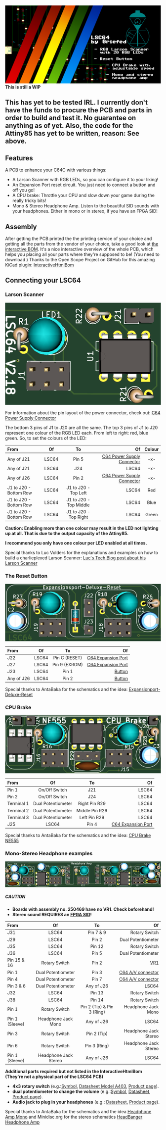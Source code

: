 ![Social_Preview](images/social_preview_schematic.png)
**This is still a WIP**

**This has yet to be tested IRL. I currently don't have the funds to procure the PCB and parts in order to build and test it. No guarantee on anything as of yet. Also, the code for the Attiny85 has yet to be written, reason: See above.**
----
## Features

A PCB to enhance your C64C with various things:
- A Larson Scanner with RGB LEDs, so you can configure it to your liking!
- An Expansion Port reset circuit. You just need to connect a button and off you go!
- A CPU brake: Throttle your CPU and slow down your game during the really tricky bits!
- Mono & Stereo Headphone Amp. Listen to the beautiful SID sounds with your headphones. Either in mono or in stereo, if you have an FPGA SID!

## Assembly

After getting the PCB printed the the printing service of your choice and getting all the parts from the vendor of your choice, take a good look at [the interactive BOM](BOMinteractive.html).
It's a nice interactive overview of the whole PCB, which helps you placing all your parts where they're supposed to be! (You need to download )
Thanks to the Open Scope Project on GitHub for this amazing KiCad plugin: [InteractiveHtmlBom](https://github.com/openscopeproject/InteractiveHtmlBom)

## Connecting your LSC64

### Larson Scanner

![Larson](images/Larson-Scanner.PNG)

For information about the pin layout of the power connector, check out: [C64 Power Supply Connector](https://www.c64-wiki.com/wiki/Power_Supply_Connector)

The bottom 3 pins of J1 to J20 are all the same. The top 3 pins of J1 to J20 represent one colour of the RGB LED each.
From left to right: red, blue green.
So, to set the colours of the LED:

| From                  | Of                   | To                        | Of                                                                                | Colour |
|:----------------------|:--------------------:|:-------------------------:|----------------------------------------------------------------------------------:|:------:|
| Any of J21            | LSC64                | Pin 5                     | [C64 Power Supply Connector](https://www.c64-wiki.com/wiki/Power_Supply_Connector)| -x-    |
| Any of J21            | LSC64                | J24                       | LSC64                                                                             | -x-    |
| Any of J26            | LSC64                | Pin 2                     | [C64 Power Supply Connector](https://www.c64-wiki.com/wiki/Power_Supply_Connector)| -x-    |
| J1 to J20 - Bottom Row| LSC64                | J1 to J20 - Top Left      | LSC64                                                                             | Red    |
| J1 to J20 - Bottom Row| LSC64                | J1 to J20 - Top Middle    | LSC64                                                                             | Blue   |
| J1 to J20 - Bottom Row| LSC64                | J1 to J20 - Top Right     | LSC64                                                                             | Green  |

**Caution: Enabling more than one colour may result in the LED not lighting up at all. That is due to the output capacity of the Attiny85.**

**I recommend you only have one colour per LED enabled at all times.**

Special thanks to Luc Volders for the explanations and examples on how to build a charlieplexed Larson Scanner: [Luc's Tech Blog post about his Larson Scanner](https://lucstechblog.blogspot.com/2017/09/charlieplexing.html)

### The Reset Button

![Reset](images/Expansionport-Deluxe-Reset.PNG)

| From          | Of                   | To                        | Of                                                                                                      |
|:--------------|:--------------------:|:-------------------------:|--------------------------------------------------------------------------------------------------------:|
| J22           | LSC64                | Pin C (RESET)             | [C64 Expansion Port](https://www.c64-wiki.com/wiki/Expansion_Port)                                      |
| J27           | LSC64                | Pin 9 (EXROM)             | [C64 Expansion Port](https://www.c64-wiki.com/wiki/Expansion_Port)                                      |
| J23           | LSC64                | Pin 1                     | [Button](https://www.digikey.de/product-detail/de/e-switch/RP3502MABLK/EG1932-ND/280450?cur=EUR&lang=de)|
| Any of J26    | LSC64                | Pin 2                     | [Button](https://www.digikey.de/product-detail/de/e-switch/RP3502MABLK/EG1932-ND/280450?cur=EUR&lang=de)|

Special thanks to AntaBaka for the schematics and the idea: [Expansionport-Deluxe-Reset](http://pitsch.de/stuff/c64/index_c64.htm#A24)

### CPU Brake

![CPUBrake](images/NE555-CPU-Brake.PNG)

| From          | Of                   | To                        | Of                                                                |
|:--------------|:--------------------:|:-------------------------:|------------------------------------------------------------------:|
| Pin 1         | On/Off Switch        | J21                       | LSC64                                                             |
| Pin 2         | On/Off Switch        | J24                       | LSC64                                                             |
| Terminal 1    | Dual Potentiometer   | Right Pin R29             | LSC64                                                             |
| Terminal 2    | Dual Potentiometer   | Middle Pin R29            | LSC64                                                             |
| Terminal 3    | Dual Potentiometer   | Left Pin R29              | LSC64                                                             |
| J25           | LSC64                | Pin 4                     | [C64 Expansion Port](https://www.c64-wiki.com/wiki/Expansion_Port)|

Special thanks to AntaBaka for the schematics and the idea: [CPU Brake NE555](http://pitsch.de/stuff/c64/index_c64.htm#A41)

### Mono-Stereo Headphone examples

![Amp](images/Mono-Stereo-Headphone-Amp.PNG)

##### CAUTION
- **Boards with assembly no. 250469 have no VR1. Check beforehand!**
- **Stereo sound REQUIRES an [FPGA SID](https://webstore.kryoflux.com/catalog/product_info.php?cPath=27&products_id=63&language=en)!**

| From          | Of                   | To                        | Of                                                         |
|:--------------|:--------------------:|:-------------------------:|-----------------------------------------------------------:|
| J31           | LSC64                | Pin 7 & 9                 | Rotary Switch                                              |
| J29           | LSC64                | Pin 2                     | Dual Potentiometer                                         |
| J35           | LSC64                | Pin 12                    | Rotary Switch                                              |
| J36           | LSC64                | Pin 5                     | Dual Potentiometer                                         |
| Pin 15 & 16   | Rotary Switch        | Pin 2                     | [VR1](images/Amp_Power_Supply.PNG)                         |
| Pin 1         | Dual Potentiometer   | Pin 3                     | [C64 A/V connector](https://www.c64-wiki.com/wiki/A/V_Jack)|
| Pin 4         | Dual Potentiometer   | Pin 7                     | [C64 A/V connector](https://www.c64-wiki.com/wiki/A/V_Jack)|
| Pin 3 & 6     | Dual Potentiometer   | Any of J26                | LSC64                                                      |
| J32           | LSC64                | Pin 13                    | Rotary Switch                                              |
| J38           | LSC64                | Pin 14                    | Rotary Switch                                              |
| Pin 1         | Rotary Switch        | Pin 2 (Tip) & Pin 3 (Ring)| Headphone Jack Mono                                        |
| Pin 1 (Sleeve)| Headphone Jack Mono  | Any of J26                | LSC64                                                      |
| Pin 3         | Rotary Switch        | Pin 2 (Tip)               | Headphone Jack Stereo                                      |
| Pin 6         | Rotary Switch        | Pin 3 (Ring)              | Headphone Jack Stereo                                      |
| Pin 1 (Sleeve)| Headphone Jack Stereo| Any of J26                | LSC64                                                      |

**Additional parts required but not listed in the InteractiveHtmlBom (They're not a physical part of the LSC64 PCB)**
- **4x3 rotary switch** (e.g.:[Symbol](images/Rotary_Switch4x3.PNG), [Datasheet Model A403](https://dznh3ojzb2azq.cloudfront.net/products/Rotary/A/documents/datasheet.pdf), [Product page](https://www.digikey.de/product-detail/de/c-k/A40315RNZQ/CKC7008-ND/181440)).
- **dual potentiometer to change the volume** (e.g.:[Symbol](images/Dual_Potentiometer.PNG), [Datasheet](https://www.bourns.com/docs/Product-Datasheets/PDB18.pdf), [Product page](https://www.digikey.de/product-detail/de/bourns-inc/PDB182-K430K-104A/PDB182-K430K-104A-ND/3780721)).
- **Audio jack to plug in your headphones** (e.g.: [Datasheet](https://us.schurter.com/bundles/snceschurter/epim/_ProdPool_/newDS/en/typ_4832.2300.pdf), [Product page](https://www.digikey.de/product-detail/de/schurter-inc/4832-2300/486-3419-ND/1731055)).

Special thanks to AntaBaka for the schematics and the idea [Headphone Amp Mono](http://pitsch.de/stuff/c64/index_amp.htm) and Minidisc.org for the stereo schematics [HeadBanger Headphone Amp](http://www.minidisc.org/headbanger.html)
